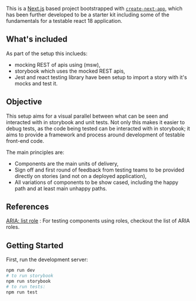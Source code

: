 This is a [Next.js](https://nextjs.org/) based project bootstrapped with [`create-next-app`](https://github.com/vercel/next.js/tree/canary/packages/create-next-app), which has been further developed to be a starter kit including some of the fundamentals for a testable react 18 application.

## What's included 

As part of the setup this inclueds:
- mocking REST of apis using (msw), 
- storybook which uses the mocked REST apis,
- Jest and react testing library have been setup to import a story with it's mocks and test it.

## Objective

This setup aims for a visual parallel between what can be seen and interacted with in storybook and 
unit tests.  Not only this makes it easier to debug tests, as the code being tested can be interacted with
in storybook; it aims to provide a framework and process around development of testable front-end code.

The main principles are:
- Components are the main units of delivery,
- Sign off and first round of feedback from testing teams to be provided directly on stories (and not on a deployed application),
- All variations of components to be show cased, including the happy path and at least main unhappy paths.

## References

 [ARIA: list role](https://developer.mozilla.org/en-US/docs/Web/Accessibility/ARIA/Roles/list_role) : For testing components using roles, checkout the list of ARIA roles. 

## Getting Started

First, run the development server:

```bash
npm run dev
# to run storybook
npm run storybook
# to run tests:
npm run test
```
